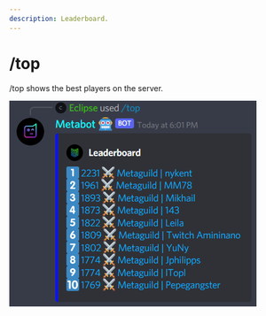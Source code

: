 ```yaml
---
description: Leaderboard.
---
```


# /top

/top shows the best players on the server.

![/topresponse](<../.gitbook/assets/image (8) (1).png>)

